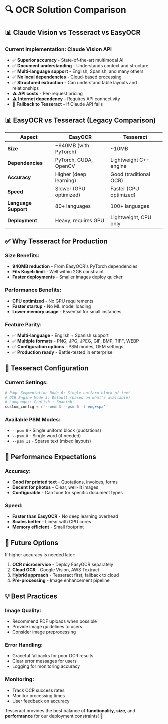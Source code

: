 # 🔍 OCR Solution Comparison

## 📊 **Claude Vision vs Tesseract vs EasyOCR**

### **Current Implementation: Claude Vision API**
- ✅ **Superior accuracy** - State-of-the-art multimodal AI
- ✅ **Document understanding** - Understands context and structure  
- ✅ **Multi-language support** - English, Spanish, and many others
- ✅ **No local dependencies** - Cloud-based processing
- ✅ **Structured extraction** - Can understand table layouts and relationships
- ⚠️ **API costs** - Per-request pricing
- ⚠️ **Internet dependency** - Requires API connectivity
- 🔄 **Fallback to Tesseract** - If Claude API fails

## 📊 **EasyOCR vs Tesseract** (Legacy Comparison)

| Aspect | EasyOCR | Tesseract |
|--------|---------|-----------|
| **Size** | ~940MB (with PyTorch) | ~10MB |
| **Dependencies** | PyTorch, CUDA, OpenCV | Lightweight C++ engine |
| **Accuracy** | Higher (deep learning) | Good (traditional OCR) |
| **Speed** | Slower (GPU optimized) | Faster (CPU optimized) |
| **Language Support** | 80+ languages | 100+ languages |
| **Deployment** | Heavy, requires GPU | Lightweight, CPU only |

## ✅ **Why Tesseract for Production**

### **Size Benefits:**
- **940MB reduction** - From EasyOCR's PyTorch dependencies
- **Fits Koyeb limit** - Well within 2GB constraint
- **Faster deployments** - Smaller images deploy quicker

### **Performance Benefits:**
- **CPU optimized** - No GPU requirements
- **Faster startup** - No ML model loading
- **Lower memory usage** - Essential for small instances

### **Feature Parity:**
- ✅ **Multi-language** - English + Spanish support
- ✅ **Multiple formats** - PNG, JPG, JPEG, GIF, BMP, TIFF, WEBP
- ✅ **Configuration options** - PSM modes, OEM settings
- ✅ **Production ready** - Battle-tested in enterprise

## 🔧 **Tesseract Configuration**

### **Current Settings:**
```python
# Page Segmentation Mode 6: Single uniform block of text
# OCR Engine Mode 3: Default (based on what's available)
# Languages: English + Spanish
custom_config = r'--oem 3 --psm 6 -l eng+spa'
```

### **Available PSM Modes:**
- `--psm 6` - Single uniform block (quotations)
- `--psm 8` - Single word (if needed)
- `--psm 11` - Sparse text (mixed layouts)

## 🚀 **Performance Expectations**

### **Accuracy:**
- **Good for printed text** - Quotations, invoices, forms
- **Decent for photos** - Clear, well-lit images
- **Configurable** - Can tune for specific document types

### **Speed:**
- **Faster than EasyOCR** - No deep learning overhead
- **Scales better** - Linear with CPU cores
- **Memory efficient** - Small footprint

## 🔮 **Future Options**

If higher accuracy is needed later:
1. **OCR microservice** - Deploy EasyOCR separately
2. **Cloud OCR** - Google Vision, AWS Textract
3. **Hybrid approach** - Tesseract first, fallback to cloud
4. **Pre-processing** - Image enhancement pipeline

## 💡 **Best Practices**

### **Image Quality:**
- Recommend PDF uploads when possible
- Provide image guidelines to users
- Consider image preprocessing

### **Error Handling:**
- Graceful fallbacks for poor OCR results
- Clear error messages for users
- Logging for monitoring accuracy

### **Monitoring:**
- Track OCR success rates
- Monitor processing times
- User feedback on accuracy

Tesseract provides the best balance of **functionality**, **size**, and **performance** for our deployment constraints! 🎯
